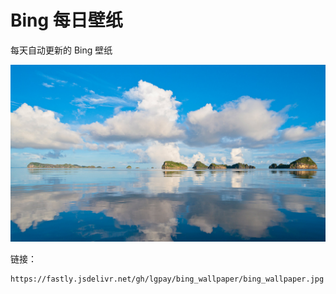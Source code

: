 # Bing 每日壁纸

每天自动更新的 Bing 壁纸

![bing.com](./bing_wallpaper.jpg)

链接：
```shell
https://fastly.jsdelivr.net/gh/lgpay/bing_wallpaper/bing_wallpaper.jpg
```
